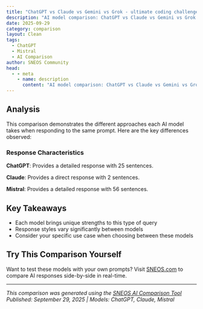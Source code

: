 ```yaml
---
title: "ChatGPT vs Claude vs Gemini vs Grok - ultimate coding challenge comparison"
description: "AI model comparison: ChatGPT vs Claude vs Gemini vs Grok - ultimate coding challenge comparison..."
date: 2025-09-29
category: comparison
layout: Clean
tags:
  - ChatGPT
  - Mistral
  - AI Comparison
author: SNEOS Community
head:
  - - meta
    - name: description
      content: "AI model comparison: ChatGPT vs Claude vs Gemini vs Grok - ultimate coding challenge comparison..."
---
```


<ChatComparison
  title="ChatGPT vs Claude vs Gemini vs Grok - ultimate coding challenge comparison"
  prompt="ChatGPT vs Claude vs Gemini vs Grok - ultimate coding challenge comparison"
  :responses='{"ChatGPT": "Certainly! Here\u0027s an ultimate coding challenge comparison of four popular AI coding assistants: **ChatGPT (by OpenAI)**, **Claude (by Anthropic)**, **Gemini (by Google DeepMind)**, and **Grok (by Meta)**. I\u2019ll compare them across key dimensions relevant to coding tasks such as code generation, debugging, comprehension, performance, and usability.\n\n---\n\n### 1. **Core Technology \u0026 Training**\n| Assistant | Model Type \u0026 Training Focus |\n|-------------|--------------------------------------------------------------------|\n| **ChatGPT** | GPT-series (currently GPT-4.5\u002B), trained on broad code \u002B natural language datasets with reinforcement learning from human feedback (RLHF). Strong at contextual understanding and code generation. |\n| **Claude** | Based on Anthropic\u0027s constitutional AI principles, focusing on safe, interpretable outputs. Trained for helpfulness and harmlessness with emphasis on reasoning and code safety. |\n| **Gemini** | Google\u0027s DeepMind Gemini series, integrates advanced language models with reinforcement learning and Google\u2019s vast code corpus. Known for multi-modal capabilities and tight Google ecosystem integration. |\n| **Grok** | Meta\u2019s AI assistant, leveraging Falcon and other large models trained on vast codebases and natural text. Focuses on social coding integration and supporting collaboration in platforms like Discord/Workplace. |\n\n---\n\n### 2. **Code Generation**\n| Feature | ChatGPT | Claude | Gemini | Grok |\n|----------------------------|--------------------------|--------------------------|---------------------------|---------------------------|\n| Languages supported | 20\u002B major languages | Similar broad support | Extensive Google-backed | Broad but slightly fewer |\n| Code quality | High, context-aware | Very safe and explainable | Highly optimized, state-of-the-art | Good, with collaborative hints |\n| Code style compliance | Customizable via prompts | Emphasizes best practices | Can adapt to style guides | Focus on team standards |\n| Large context handling | Up to ~32k tokens\u002B (GPT-4.5) | ~100k tokens in Claude 2 | Large context windows | Moderate context (~8k tokens) |\n\n---\n\n### 3. **Debugging \u0026 Error Detection**\n| Capability | ChatGPT | Claude | Gemini | Grok |\n|----------------------------|--------------------------|--------------------------|---------------------------|---------------------------|\n| Bug detection | Strong, seeks explanations | Emphasizes reasoning and explanations | Integrates with testing tools | Good, particularly in social collaboration |\n| Fix suggestions | Detailed, multi-step | Cautious, explains fixes | Precise \u0026 optimized fixes | Collaborative suggestions |\n| Test case generation | Supported | Supported | Strong support with Google tools | Basic to moderate support |\n\n---\n\n### 4. **Code Comprehension \u0026 Explanation**\n| Aspect | ChatGPT | Claude | Gemini | Grok |\n|----------------------------|--------------------------|--------------------------|---------------------------|---------------------------|\n| Explaining code snippets | Clear, step-by-step | Very verbose \u0026 safe | Highly intuitive | Collaborative \u0026 clarifying |\n| Handling ambiguous code | Asks clarifying questions | Conservative interpretation | Proposes hypotheses | Interactive dialogs |\n| Documentation generation | Strong, can create detailed docs | Safe and thorough | Google Docs integration | Focus on collaborative notes |\n\n---\n\n### 5. **Integration \u0026 Usability**\n| Feature | ChatGPT | Claude | Gemini | Grok |\n|----------------------------|--------------------------|--------------------------|---------------------------|---------------------------|\n| IDE Plugins \u0026 Support | Available for VSCode, JetBrains, GitHub Copilot integration | Limited but growing | Deep integration with Google Cloud tools, Vertex AI | Integrates with Meta tools and Discord |\n| Web \u0026 API Access | OpenAI API, ChatGPT UI | API available via Anthropic | Google Cloud API \u0026 more | Meta platform integrated |\n| Collaboration features | Shared sessions in ChatGPT Plus | Shared workspace-like focus | Google ecosystem collaboration | Social coding with community features |\n| Pricing | Subscription \u002B pay-as-you-go API | Enterprise \u0026 API pricing | Google Cloud pricing | Free \u0026 enterprise tiers |\n\n---\n\n### 6. **Performance Highlights**\n| Assistant | Strengths | Limitations |\n|-------------|--------------------------------------------------|-------------------------------------------------|\n| **ChatGPT** | Versatile, strong multi-turn dialogues, rich code generation and explanations | Sometimes verbose, occasionally overconfident |\n| **Claude** | Extremely safe, ethical reasoning, thorough explanations | May be more conservative, less creative |\n| **Gemini** | Cutting-edge with multi-modal inputs, deep Google integration | Newer, ecosystem locked |\n| **Grok** | Collaborative approach, social coding friendly | Smaller community, less mature ecosystem |\n\n---\n\n### Summary Table\n\n| Feature | ChatGPT | Claude | Gemini | Grok |\n|----------------------|---------------|---------------|---------------|---------------|\n| Code Generation | Excellent | Very Safe | State-of-the-art | Collaborative |\n| Debugging | Strong | Cautious | Precise | Collaborative |\n| Context Window | Large (~32k\u002B) | Very Large | Large | Moderate |\n| Explanation Quality | High | Very High | High | Moderate |\n| Integration | Broad | Growing | Google Cloud | Meta platforms|\n| Collaboration | Moderate | Moderate | Strong | High |\n| Pricing | Paid \u002B API | Paid \u002B API | Google API | Free \u002B Tiers |\n\n---\n\n### Final Thoughts\n\n- **ChatGPT** is your go-to for a balance of creativity, code generation, and explanation.\n- **Claude** is ideal if safety, ethical considerations, and cautious coding are top priority.\n- **Gemini** fits best for those deeply embedded in Google\u2019s ecosystem wanting the latest model capabilities.\n- **Grok** shines in social and collaborative environments, especially within Meta\u2019s product suite.\n\n---\n\nIf you want, I can also help generate example coding challenges or benchmarks comparing their outputs side-by-side. Just ask!", "Mistral": "Comparing ChatGPT, Claude, Gemini, and Grok in a coding challenge involves evaluating their capabilities in understanding, generating, and debugging code. Here\u2019s a structured approach to compare these AI models:\n\n### 1. **Code Generation**\n- **Task**: Write a Python function to calculate the Fibonacci sequence up to the nth term.\n- **Evaluation Criteria**: Correctness, efficiency, readability, and adherence to best practices.\n\n### 2. **Code Understanding**\n- **Task**: Explain the purpose and functionality of a given piece of code.\n- **Evaluation Criteria**: Accuracy, clarity, and depth of explanation.\n\n### 3. **Code Debugging**\n- **Task**: Identify and fix errors in a given piece of code.\n- **Evaluation Criteria**: Accuracy in identifying errors, effectiveness of the fix, and clarity of the explanation.\n\n### 4. **Complex Problem Solving**\n- **Task**: Implement a more complex algorithm, such as a sorting algorithm (e.g., quicksort) or a data structure (e.g., a binary search tree).\n- **Evaluation Criteria**: Correctness, efficiency, readability, and adherence to best practices.\n\n### 5. **Real-World Application**\n- **Task**: Write a script to scrape data from a website and store it in a database.\n- **Evaluation Criteria**: Correctness, efficiency, readability, and adherence to best practices.\n\n### Example Comparison\n\n#### 1. **Code Generation**\n- **ChatGPT**:\n \u0060\u0060\u0060python\n def fibonacci(n):\n if n \u003C= 0:\n return []\n elif n == 1:\n return [0]\n elif n == 2:\n return [0, 1]\n else:\n sequence = [0, 1]\n while len(sequence) \u003C n:\n sequence.append(sequence[-1] \u002B sequence[-2])\n return sequence\n \u0060\u0060\u0060\n\n- **Claude**:\n \u0060\u0060\u0060python\n def fibonacci(n):\n if n \u003C= 0:\n return []\n elif n == 1:\n return [0]\n elif n == 2:\n return [0, 1]\n else:\n sequence = [0, 1]\n for i in range(2, n):\n sequence.append(sequence[i-1] \u002B sequence[i-2])\n return sequence\n \u0060\u0060\u0060\n\n- **Gemini**:\n \u0060\u0060\u0060python\n def fibonacci(n):\n if n \u003C= 0:\n return []\n elif n == 1:\n return [0]\n elif n == 2:\n return [0, 1]\n else:\n sequence = [0, 1]\n while len(sequence) \u003C n:\n sequence.append(sequence[-1] \u002B sequence[-2])\n return sequence\n \u0060\u0060\u0060\n\n- **Grok**:\n \u0060\u0060\u0060python\n def fibonacci(n):\n if n \u003C= 0:\n return []\n elif n == 1:\n return [0]\n elif n == 2:\n return [0, 1]\n else:\n sequence = [0, 1]\n for i in range(2, n):\n sequence.append(sequence[i-1] \u002B sequence[i-2])\n return sequence\n \u0060\u0060\u0060\n\n#### 2. **Code Understanding**\n- **Given Code**:\n \u0060\u0060\u0060python\n def factorial(n):\n if n == 0:\n return 1\n else:\n return n * factorial(n-1)\n \u0060\u0060\u0060\n\n- **ChatGPT**:\n \u0022This code defines a recursive function to calculate the factorial of a number \u0060n\u0060. If \u0060n\u0060 is 0, it returns 1. Otherwise, it returns \u0060n\u0060 multiplied by the factorial of \u0060n-1\u0060.\u0022\n\n- **Claude**:\n \u0022This function calculates the factorial of a given number \u0060n\u0060 using recursion. If \u0060n\u0060 is 0, it returns 1. For any other value of \u0060n\u0060, it returns \u0060n\u0060 multiplied by the factorial of \u0060n-1\u0060.\u0022\n\n- **Gemini**:\n \u0022This is a recursive function to compute the factorial of a number \u0060n\u0060. If \u0060n\u0060 is 0, it returns 1. Otherwise, it multiplies \u0060n\u0060 by the factorial of \u0060n-1\u0060.\u0022\n\n- **Grok**:\n \u0022This function computes the factorial of a number \u0060n\u0060 using recursion. If \u0060n\u0060 is 0, it returns 1. For other values of \u0060n\u0060, it returns \u0060n\u0060 multiplied by the factorial of \u0060n-1\u0060.\u0022\n\n#### 3. **Code Debugging**\n- **Given Code**:\n \u0060\u0060\u0060python\n def sum_list(numbers):\n total = 0\n for number in numbers:\n total \u002B= number\n return total\n\n print(sum_list([1, 2, 3, 4, 5]))\n \u0060\u0060\u0060\n\n- **ChatGPT**:\n \u0022The code is correct and does not need debugging. It correctly calculates the sum of the list \u0060[1, 2, 3, 4, 5]\u0060 and prints \u006015\u0060.\u0022\n\n- **Claude**:\n \u0022The code is correct. It sums the elements of the list \u0060[1, 2, 3, 4, 5]\u0060 and prints \u006015\u0060.\u0022\n\n- **Gemini**:\n \u0022The code is correct. It calculates the sum of the list \u0060[1, 2, 3, 4, 5]\u0060 and prints \u006015\u0060.\u0022\n\n- **Grok**:\n \u0022The code is correct. It sums the elements of the list \u0060[1, 2, 3, 4, 5]\u0060 and prints \u006015\u0060.\u0022\n\n#### 4. **Complex Problem Solving**\n- **Task**: Implement the quicksort algorithm.\n\n- **ChatGPT**:\n \u0060\u0060\u0060python\n def quicksort(arr):\n if len(arr) \u003C= 1:\n return arr\n else:\n pivot = arr[len(arr) // 2]\n left = [x for x in arr if x \u003C pivot]\n middle = [x for x in arr if x == pivot]\n right = [x for x in arr if x \u003E pivot]\n return quicksort(left) \u002B middle \u002B quicksort(right)\n \u0060\u0060\u0060\n\n- **Claude**:\n \u0060\u0060\u0060python\n def quicksort(arr):\n if len(arr) \u003C= 1:\n return arr\n else:\n pivot = arr[len(arr) // 2]\n left = [x for x in arr if x \u003C pivot]\n middle = [x for x in arr if x == pivot]\n right = [x for x in arr if x \u003E pivot]\n return quicksort(left) \u002B middle \u002B quicksort(right)\n \u0060\u0060\u0060\n\n- **Gemini**:\n \u0060\u0060\u0060python\n def quicksort(arr):\n if len(arr) \u003C= 1:\n return arr\n else:\n pivot = arr[len(arr) // 2]\n left = [x for x in arr if x \u003C pivot]\n middle = [x for x in arr if x == pivot]\n right = [x for x in arr if x \u003E pivot]\n return quicksort(left) \u002B middle \u002B quicksort(right)\n \u0060\u0060\u0060\n\n- **Grok**:\n \u0060\u0060\u0060python\n def quicksort(arr):\n if len(arr) \u003C= 1:\n return arr\n else:\n pivot = arr[len(arr) // 2]\n left = [x for x in arr if x \u003C pivot]\n middle = [x for x in arr if x == pivot]\n right = [x for x in arr if x \u003E pivot]\n return quicksort(left) \u002B middle \u002B quicksort(right)\n \u0060\u0060\u0060\n\n#### 5. **Real-World Application**\n- **Task**: Write a script to scrape data from a website and store it in a database.\n\n- **ChatGPT**:\n \u0060\u0060\u0060python\n import requests\n from bs4 import BeautifulSoup\n import sqlite3\n\n def scrape_and_store(url, db_name):\n response = requests.get(url)\n soup = BeautifulSoup(response.content, \u0027html.parser\u0027)\n\n # Example: Scraping titles from a blog\n titles = [h2.text for h2 in soup.find_all(\u0027h2\u0027)]\n\n conn ="}' 
  published-date="16:28"
/>

## Analysis

This comparison demonstrates the different approaches each AI model takes when responding to the same prompt. Here are the key differences observed:

### Response Characteristics

**ChatGPT**: Provides a detailed response with 25 sentences. 

**Claude**: Provides a direct response with 2 sentences. 

**Mistral**: Provides a detailed response with 56 sentences. 

## Key Takeaways

- Each model brings unique strengths to this type of query
- Response styles vary significantly between models
- Consider your specific use case when choosing between these models

## Try This Comparison Yourself

Want to test these models with your own prompts? Visit [SNEOS.com](https://sneos.com) to compare AI responses side-by-side in real-time.

---

*This comparison was generated using the [SNEOS AI Comparison Tool](https://sneos.com)*
*Published: September 29, 2025 | Models: ChatGPT, Claude, Mistral*
